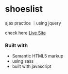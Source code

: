 # shoeslist
ajax practice ｜using jquery

check here [ Live Site ](https://chia-liu.github.io/shoeslist/)

<!-- ### Screenshot -->

<!-- ![image]() -->

### Built with
- Semantic HTML5 markup
- using sass
- built with javascript
